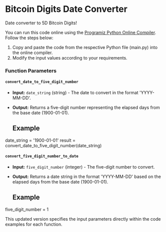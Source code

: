 
 # Bitcoin Digits Date Converter

Date converter to 5D Bitcoin Digits!

You can run this code online using the [Programiz Python Online Compiler](https://www.programiz.com/python-programming/online-compiler/). Follow the steps below:

1. Copy and paste the code from the respective Python file (main.py) into the online compiler.
2. Modify the input values according to your requirements.

### Function Parameters

#### `convert_date_to_five_digit_number`

- **Input:** `date_string` (string) - The date to convert in the format 'YYYY-MM-DD'.
- **Output:** Returns a five-digit number representing the elapsed days from the base date (1900-01-01).

  ## Example
date_string = '1900-01-01'
result = convert_date_to_five_digit_number(date_string)

#### `convert_five_digit_number_to_date`

- **Input:** `five_digit_number` (integer) - The five-digit number to convert.
- **Output:** Returns a date string in the format 'YYYY-MM-DD' based on the elapsed days from the base date (1900-01-01).

  ## Example
five_digit_number = 1 


This updated version specifies the input parameters directly within the code examples for each function.







